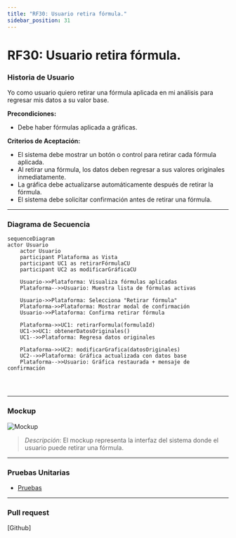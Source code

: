 ```yaml
---
title: "RF30: Usuario retira fórmula."  
sidebar_position: 31
---
```


# RF30: Usuario retira fórmula.

### Historia de Usuario

Yo como usuario quiero retirar una fórmula aplicada en mi análisis para regresar mis datos a su valor base.

  **Precondiciones:**
  - Debe haber fórmulas aplicada a gráficas.

  **Criterios de Aceptación:**
  - El sistema debe mostrar un botón o control para retirar cada fórmula aplicada.
  - Al retirar una fórmula, los datos deben regresar a sus valores originales inmediatamente.
  - La gráfica debe actualizarse automáticamente después de retirar la fórmula.
  - El sistema debe solicitar confirmación antes de retirar una fórmula.
  
---


### Diagrama de Secuencia

```mermaid
sequenceDiagram
actor Usuario
    actor Usuario
    participant Plataforma as Vista
    participant UC1 as retirarFórmulaCU
    participant UC2 as modificarGráficaCU

    Usuario->>Plataforma: Visualiza fórmulas aplicadas
    Plataforma-->>Usuario: Muestra lista de fórmulas activas
    
    Usuario->>Plataforma: Selecciona "Retirar fórmula"
    Plataforma->>Plataforma: Mostrar modal de confirmación
    Usuario->>Plataforma: Confirma retirar fórmula
    
    Plataforma->>UC1: retirarFormula(formulaId)
    UC1->>UC1: obtenerDatosOriginales()
    UC1-->>Plataforma: Regresa datos originales
    
    Plataforma->>UC2: modificarGrafica(datosOriginales)
    UC2-->>Plataforma: Gráfica actualizada con datos base
    Plataforma-->>Usuario: Gráfica restaurada + mensaje de confirmación
    
  
    
```

---

### Mockup

![Mockup](./mockups/MockupAnálisis2.png)

> *Descripción*: El mockup representa la interfaz del sistema donde el usuario puede retirar una fórmula. 


---

### Pruebas Unitarias 
  - [Pruebas](https://docs.google.com/spreadsheets/d/1W-JW32dTsfI22-Yl5LydMhiu-oXHH_xo3hWvK6FHeLw/edit?gid=1410973941#gid=1410973941)

---

### Pull request
[Github]
